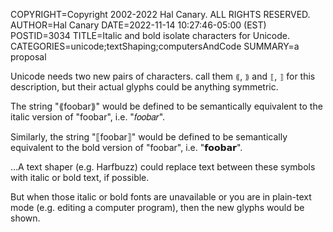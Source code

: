 COPYRIGHT=Copyright 2002-2022 Hal Canary. ALL RIGHTS RESERVED.
AUTHOR=Hal Canary
DATE=2022-11-14 10:27:46-05:00 (EST)
POSTID=3034
TITLE=Italic and bold isolate characters for Unicode.
CATEGORIES=unicode;textShaping;computersAndCode
SUMMARY=a proposal

Unicode needs two new pairs of characters.  call them `⟪`, `⟫` and `⟦`,
`⟧` for this description, but their actual glyphs could be anything symmetric.

The string "⟪foobar⟫" would be defined to be semantically equivalent to the
italic version of "foobar", i.e. "𝑓𝑜𝑜𝑏𝑎𝑟".

Similarly, the string "⟦foobar⟧" would be defined to be semantically
equivalent to the bold version of "foobar", i.e. "𝗳𝗼𝗼𝗯𝗮𝗿".

…A text shaper (e.g. Harfbuzz) could replace text between these symbols with
italic or bold text, if possible.

But when those italic or bold fonts are unavailable or you are in plain-text
mode (e.g. editing a computer program), then the new glyphs would be shown.

